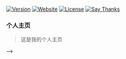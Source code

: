[![Version](https://img.shields.io/github/package-json/v/dmego/home.github.io)](https://www.npmjs.com/package/dmego-home-page)
[![Website](https://img.shields.io/website-up-down-green-red/http/i.dmego.cn.svg)](http://i.dmego.cn/)
[![License](https://img.shields.io/github/license/dmego/home.github.io.svg)](/LICENSE)
[![Say Thanks](https://img.shields.io/badge/Say-Thanks!-1EAEDB.svg)](https://saythanks.io/to/dmego)

### 个人主页

>这是我的个人主页

<!-- >衍生自 [Vno](https://github.com/onevcat/vno-jekyll) Jekyll 主题

>页面部分加载效果借鉴于 [Mno](https://github.com/mcc108/mno) Ghost 主题

>借鉴了[北岛向南的小屋](https://javef.github.io/)的头像样式

### 效果图

>静态图

![主页JPG](https://unpkg.com/dmego-home-page@latest/assets/img/home.jpg)

>动态图

![主页GIF](https://unpkg.com/dmego-home-page@latest/assets/img/home.gif)

<!-- ### 注

- 访问地址：[个人主页](http://i.dmego.cn/)
- 使用了 [一言](http://hitokoto.cn/) 的 API 服务
- ~~使用了 [Bing 壁纸 API](https://github.com/xCss/bing/) 服务~~
- ~~使用了 [Yahoo Query Language (YQL)](https://developer.yahoo.com/yql/) 来解决获取 Bing 壁纸跨域问题~~
- ~~原先 YQL 服务将被淘汰，现改用 [JsonBird](https://bird.ioliu.cn/)~~
- 使用 `GitHub Action` 来获取 Bing 壁纸，使用 `JSONP` 获取 Bing 壁纸 URL 文件 -->

<!-- ### GitHub Action 补充说明

- 利用 `Github Action` 提交代码需要一个 `GitHub API` 令牌, 可以在 [Create Tokens](https://github.com/settings/tokens) 这个地址，点击 `Generate new token` 按钮来创建
  - `Expiration` 过期时间设置为 `No expiration`
  - `Select scopes` 勾选 `repo`
  - 点击 `Generate Token` 生成
- 在仓库的 `Settings` ——>`Secrets` 功能栏中，点击 `New repository secrets` 按钮
  -  在 `Name` 框中填写 `GH_TOKEN`
  - 在 `Secrets` 栏中填写第一步生成的 `Token` 值
- 详细配置步骤图可以参考《[GitHub Action 配置详细步骤](./ActionNotes.md)》文档 -->

<!-- ### 更新记录
- 2022-06-10
  - 发布 NPM 包，使用 UNPKG 作为资源文件的 CDN 
- 2023-02-27
  - 添加《GitHub Action 配置详细步骤》文档
- 2023-04-12
  - 移除 Jquery 依赖，使用原生 JS -->

<!-- ### Star History -->

<!-- [![Star History Chart](https://api.star-history.com/svg?repos=dmego/home.github.io&type=Date)](https://star-history.com/#dmego/home.github.io&Date) --> -->

